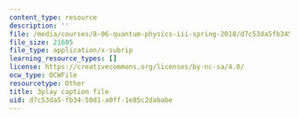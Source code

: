 ```yaml
---
content_type: resource
description: ''
file: /media/courses/8-06-quantum-physics-iii-spring-2018/d7c53da5fb3450d1a0ff1e85c2dababe_9JhX_UNcQvE.vtt
file_size: 21605
file_type: application/x-subrip
learning_resource_types: []
license: https://creativecommons.org/licenses/by-nc-sa/4.0/
ocw_type: OCWFile
resourcetype: Other
title: 3play caption file
uid: d7c53da5-fb34-50d1-a0ff-1e85c2dababe
---
```

